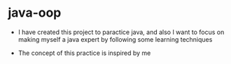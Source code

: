 # java-oop
* I have created this project to paractice java, and also I want to focus on making myself a java expert by following some learning techniques

* The concept of this practice is inspired by me 
